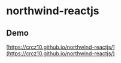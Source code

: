 # northwind-reactjs

## Demo
[https://crcz10.github.io/northwind-reactjs/](https://crcz10.github.io/northwind-reactjs/)
 
